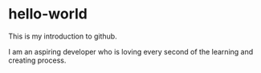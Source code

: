 # hello-world

This is my introduction to github. 

I am an aspiring developer who is loving every second of the learning and creating process.
